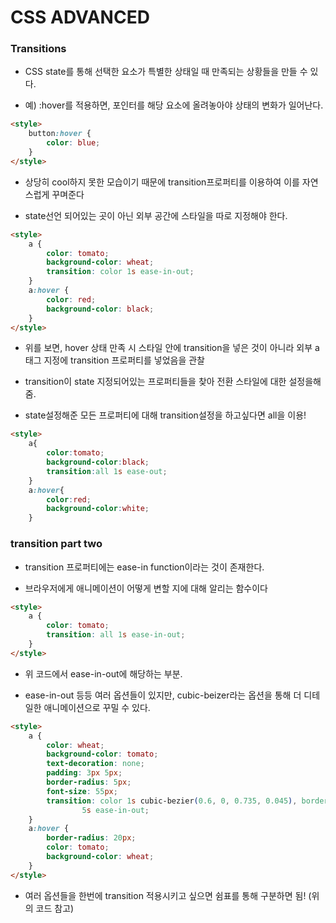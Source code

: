 # CSS ADVANCED

### Transitions

-   CSS state를 통해 선택한 요소가 특별한 상태일 때 만족되는 상황들을 만들 수 있다.

-   예) :hover를 적용하면, 포인터를 해당 요소에 올려놓아야 상태의 변화가 일어난다.

```html
<style>
    button:hover {
        color: blue;
    }
</style>
```

-   상당히 cool하지 못한 모습이기 때문에 transition프로퍼티를 이용하여 이를 자연스럽게 꾸며준다

-   state선언 되어있는 곳이 아닌 외부 공간에 스타일을 따로 지정해야 한다.

```html
<style>
    a {
        color: tomato;
        background-color: wheat;
        transition: color 1s ease-in-out;
    }
    a:hover {
        color: red;
        background-color: black;
    }
</style>
```

-   위를 보면, hover 상태 만족 시 스타일 안에 transition을 넣은 것이 아니라 외부 a 태그 지정에 transition 프로퍼티를 넣었음을 관찰

-   transition이 state 지정되어있는 프로퍼티들을 찾아 전환 스타일에 대한 설정을해줌.

-   state설정해준 모든 프로퍼티에 대해 transition설정을 하고싶다면 all을 이용!

```html
<style>
    a{
        color:tomato;
        background-color:black;
        transition:all 1s ease-out;
    }
    a:hover{
        color:red;
        background-color:white;
    }
```

### transition part two

-   transition 프로퍼티에는 ease-in function이라는 것이 존재한다.

-   브라우저에게 애니메이션이 어떻게 변할 지에 대해 알리는 함수이다

```html
<style>
    a {
        color: tomato;
        transition: all 1s ease-in-out;
    }
</style>
```

-   위 코드에서 ease-in-out에 해당하는 부분.

-   ease-in-out 등등 여러 옵션들이 있지만, cubic-beizer라는 옵션을 통해 더 디테일한 애니메이션으로 꾸밀 수 있다.

```html
<style>
    a {
        color: wheat;
        background-color: tomato;
        text-decoration: none;
        padding: 3px 5px;
        border-radius: 5px;
        font-size: 55px;
        transition: color 1s cubic-bezier(0.6, 0, 0.735, 0.045), border-radius
                5s ease-in-out;
    }
    a:hover {
        border-radius: 20px;
        color: tomato;
        background-color: wheat;
    }
</style>
```

-   여러 옵션들을 한번에 transition 적용시키고 싶으면 쉼표를 통해 구분하면 됨! (위의 코드 참고)
